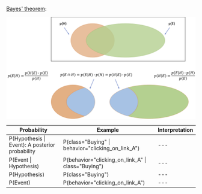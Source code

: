 
<a href="https://en.wikipedia.org/wiki/Bayes%27_theorem">Bayes' theorem<a/>:
  
<p align="center"><img src="./images/Bayes_theorem.png"></p>


Probability | Example | Interpretation
--- | --- | ---
P(Hypothesis \| Event): A posterior probability | P(class="Buying" \| behavior="clicking_on_link_A") | ---
P(Event \| Hypothesis) | P(behavior="clicking_on_link_A" \| class="Buying") | ---
P(Hypothesis) | P(class="Buying") | ---
P(Event) | P(behavior="clicking_on_link_A") | ---
```
